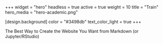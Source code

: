 +++
widget = "hero"
headless = true
active = true
weight = 10
title = "Train"
hero_media = "hero-academic.png"

[design.background]
  color = "#3498db"
  text_color_light = true
+++

The Best Way to Create the Website You Want from Markdown (or Jupyter/RStudio)
